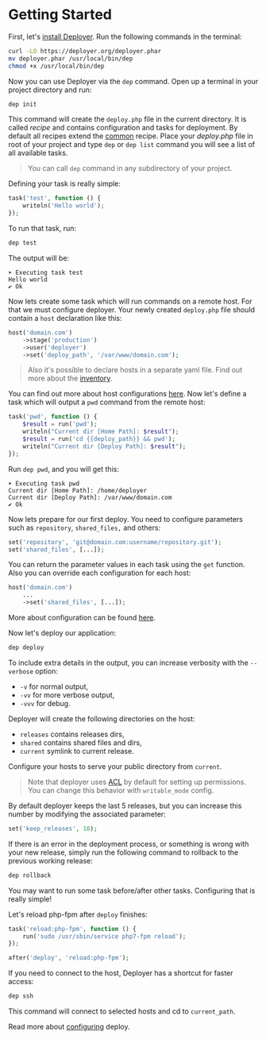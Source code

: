 # Getting Started

First, let's [install Deployer](installation.md). Run the following commands in the terminal:

```sh
curl -LO https://deployer.org/deployer.phar
mv deployer.phar /usr/local/bin/dep
chmod +x /usr/local/bin/dep
```

Now you can use Deployer via the `dep` command.
Open up a terminal in your project directory and run:

```sh
dep init
```

This command will create the `deploy.php` file in the current directory. It is called *recipe* and contains configuration and tasks for deployment.
By default all recipes extend the [common](https://github.com/deployphp/deployer/blob/master/recipe/common.php) recipe. Place your _deploy.php_ file in root of your project and type `dep` or `dep list` command you will see a list of all available tasks.

> You can call `dep` command in any subdirectory of your project.

Defining your task is really simple:

```php
task('test', function () {
    writeln('Hello world');
});
```

To run that task, run:

```sh
dep test
```

The output will be:

```text
➤ Executing task test
Hello world
✔ Ok
```

Now lets create some task which will run commands on a remote host. For that we must configure deployer.
Your newly created `deploy.php` file should contain a `host` declaration like this:

```php
host('domain.com')
    ->stage('production')
    ->user('deployer')
    ->set('deploy_path', '/var/www/domain.com');
```

> Also it's possible to declare hosts in a separate yaml file. Find out more about the [inventory](hosts.md#inventory-file).

You can find out more about host configurations [here](hosts.md). Now let's define a task which will output a
`pwd` command from the remote host:

```php
task('pwd', function () {
    $result = run('pwd');
    writeln("Current dir [Home Path]: $result");
    $result = run('cd {{deploy_path}} && pwd');
    writeln("Current dir [Deploy Path]: $result");
});
```

Run `dep pwd`, and you will get this:

```text
➤ Executing task pwd
Current dir [Home Path]: /home/deployer
Current dir [Deploy Path]: /var/www/domain.com
✔ Ok
```

Now lets prepare for our first deploy. You need to configure parameters such as `repository`, `shared_files,` and others:

```php
set('repository', 'git@domain.com:username/repository.git');
set('shared_files', [...]);
```

You can return the parameter values in each task using the `get` function.
Also you can override each configuration for each host:

```php
host('domain.com')
    ...
    ->set('shared_files', [...]);
```

More about configuration can be found [here](configuration.md).


Now let's deploy our application:

```sh
dep deploy
```

To include extra details in the output, you can increase verbosity with the `--verbose` option:

* `-v`  for normal output,
* `-vv`  for more verbose output,
* `-vvv`  for debug.

Deployer will create the following directories on the host:

* `releases`  contains releases dirs,
* `shared` contains shared files and dirs,
* `current` symlink to current release.

Configure your hosts to serve your public directory from `current`.

> Note that deployer uses [ACL](https://en.wikipedia.org/wiki/Access_control_list) by default for setting up permissions.
> You can change this behavior with `writable_mode` config.

By default deployer keeps the last 5 releases, but you can increase this number by modifying the associated parameter:

```php
set('keep_releases', 10);
```

If there is an error in the deployment process, or something is wrong with your new release,
simply run the following command to rollback to the previous working release:

```sh
dep rollback
```

You may want to run some task before/after other tasks. Configuring that is really simple!

Let's reload php-fpm after `deploy` finishes:

```php
task('reload:php-fpm', function () {
    run('sudo /usr/sbin/service php7-fpm reload');
});

after('deploy', 'reload:php-fpm');
```

If you need to connect to the host, Deployer has a shortcut for faster access:

~~~sh
dep ssh
~~~

This command will connect to selected hosts and cd to `current_path`.

Read more about [configuring](configuration.md) deploy.
